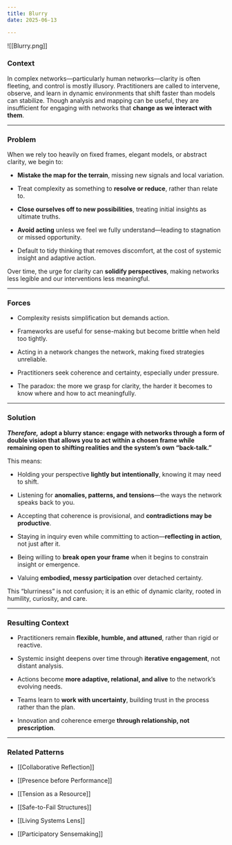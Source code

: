 ```yaml
---
title: Blurry
date: 2025-06-13

---
```


![[Blurry.png]]
### **Context**

In complex networks—particularly human networks—clarity is often fleeting, and control is mostly illusory. Practitioners are called to intervene, observe, and learn in dynamic environments that shift faster than models can stabilize. Though analysis and mapping can be useful, they are insufficient for engaging with networks that **change as we interact with them**.

---

### **Problem**

When we rely too heavily on fixed frames, elegant models, or abstract clarity, we begin to:

- **Mistake the map for the terrain**, missing new signals and local variation.

- Treat complexity as something to **resolve or reduce**, rather than relate to.

- **Close ourselves off to new possibilities**, treating initial insights as ultimate truths.

- **Avoid acting** unless we feel we fully understand—leading to stagnation or missed opportunity.

- Default to tidy thinking that removes discomfort, at the cost of systemic insight and adaptive action.


Over time, the urge for clarity can **solidify perspectives**, making networks less legible and our interventions less meaningful.

---

### **Forces**

- Complexity resists simplification but demands action.

- Frameworks are useful for sense-making but become brittle when held too tightly.

- Acting in a network changes the network, making fixed strategies unreliable.

- Practitioners seek coherence and certainty, especially under pressure.

- The paradox: the more we grasp for clarity, the harder it becomes to know where and how to act meaningfully.


---

### **Solution**

***Therefore,*** **adopt a blurry stance: engage with networks through a form of double vision that allows you to act within a chosen frame while remaining open to shifting realities and the system’s own “back-talk.”**

This means:

- Holding your perspective **lightly but intentionally**, knowing it may need to shift.

- Listening for **anomalies, patterns, and tensions**—the ways the network speaks back to you.

- Accepting that coherence is provisional, and **contradictions may be productive**.

- Staying in inquiry even while committing to action—**reflecting in action**, not just after it.

- Being willing to **break open your frame** when it begins to constrain insight or emergence.

- Valuing **embodied, messy participation** over detached certainty.


This “blurriness” is not confusion; it is an ethic of dynamic clarity, rooted in humility, curiosity, and care.

---

### **Resulting Context**

- Practitioners remain **flexible, humble, and attuned**, rather than rigid or reactive.

- Systemic insight deepens over time through **iterative engagement**, not distant analysis.

- Actions become **more adaptive, relational, and alive** to the network’s evolving needs.

- Teams learn to **work with uncertainty**, building trust in the process rather than the plan.

- Innovation and coherence emerge **through relationship, not prescription**.


---

### **Related Patterns**

- [[Collaborative Reflection]]

- [[Presence before Performance]]

- [[Tension as a Resource]]

- [[Safe-to-Fail Structures]]

- [[Living Systems Lens]]

- [[Participatory Sensemaking]]